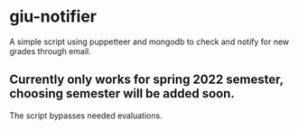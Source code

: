 # giu-notifier


A simple script using puppetteer and mongodb to check and notify for new grades through email.

## Currently only works for spring 2022 semester, choosing semester will be added soon.

The script bypasses needed evaluations. 



